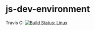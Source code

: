# js-dev-environment

Travis CI [![Build Status: Linux](https://travis-ci.org/gruntjs/grunt.svg?branch=master)](https://travis-ci.org/gruntjs/grunt)
